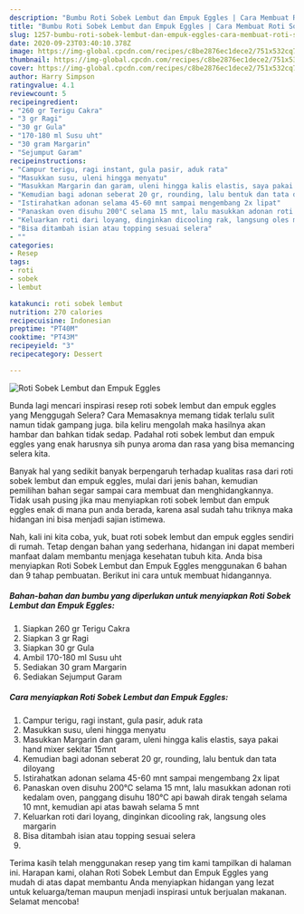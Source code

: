 ```yaml
---
description: "Bumbu Roti Sobek Lembut dan Empuk Eggles | Cara Membuat Roti Sobek Lembut dan Empuk Eggles Yang Sempurna"
title: "Bumbu Roti Sobek Lembut dan Empuk Eggles | Cara Membuat Roti Sobek Lembut dan Empuk Eggles Yang Sempurna"
slug: 1257-bumbu-roti-sobek-lembut-dan-empuk-eggles-cara-membuat-roti-sobek-lembut-dan-empuk-eggles-yang-sempurna
date: 2020-09-23T03:40:10.378Z
image: https://img-global.cpcdn.com/recipes/c8be2876ec1dece2/751x532cq70/roti-sobek-lembut-dan-empuk-eggles-foto-resep-utama.jpg
thumbnail: https://img-global.cpcdn.com/recipes/c8be2876ec1dece2/751x532cq70/roti-sobek-lembut-dan-empuk-eggles-foto-resep-utama.jpg
cover: https://img-global.cpcdn.com/recipes/c8be2876ec1dece2/751x532cq70/roti-sobek-lembut-dan-empuk-eggles-foto-resep-utama.jpg
author: Harry Simpson
ratingvalue: 4.1
reviewcount: 5
recipeingredient:
- "260 gr Terigu Cakra"
- "3 gr Ragi"
- "30 gr Gula"
- "170-180 ml Susu uht"
- "30 gram Margarin"
- "Sejumput Garam"
recipeinstructions:
- "Campur terigu, ragi instant, gula pasir, aduk rata"
- "Masukkan susu, uleni hingga menyatu"
- "Masukkan Margarin dan garam, uleni hingga kalis elastis, saya pakai hand mixer sekitar 15mnt"
- "Kemudian bagi adonan seberat 20 gr, rounding, lalu bentuk dan tata diloyang"
- "Istirahatkan adonan selama 45-60 mnt sampai mengembang 2x lipat"
- "Panaskan oven disuhu 200°C selama 15 mnt, lalu masukkan adonan roti kedalam oven, panggang disuhu 180°C api bawah dirak tengah selama 10 mnt, kemudian api atas bawah selama 5 mnt"
- "Keluarkan roti dari loyang, dinginkan dicooling rak, langsung oles margarin"
- "Bisa ditambah isian atau topping sesuai selera"
- ""
categories:
- Resep
tags:
- roti
- sobek
- lembut

katakunci: roti sobek lembut 
nutrition: 270 calories
recipecuisine: Indonesian
preptime: "PT40M"
cooktime: "PT43M"
recipeyield: "3"
recipecategory: Dessert

---
```



![Roti Sobek Lembut dan Empuk Eggles](https://img-global.cpcdn.com/recipes/c8be2876ec1dece2/751x532cq70/roti-sobek-lembut-dan-empuk-eggles-foto-resep-utama.jpg)

Bunda lagi mencari inspirasi resep roti sobek lembut dan empuk eggles yang Menggugah Selera? Cara Memasaknya memang tidak terlalu sulit namun tidak gampang juga. bila keliru mengolah maka hasilnya akan hambar dan bahkan tidak sedap. Padahal roti sobek lembut dan empuk eggles yang enak harusnya sih punya aroma dan rasa yang bisa memancing selera kita.



Banyak hal yang sedikit banyak berpengaruh terhadap kualitas rasa dari roti sobek lembut dan empuk eggles, mulai dari jenis bahan, kemudian pemilihan bahan segar sampai cara membuat dan menghidangkannya. Tidak usah pusing jika mau menyiapkan roti sobek lembut dan empuk eggles enak di mana pun anda berada, karena asal sudah tahu triknya maka hidangan ini bisa menjadi sajian istimewa.


Nah, kali ini kita coba, yuk, buat roti sobek lembut dan empuk eggles sendiri di rumah. Tetap dengan bahan yang sederhana, hidangan ini dapat memberi manfaat dalam membantu menjaga kesehatan tubuh kita. Anda bisa menyiapkan Roti Sobek Lembut dan Empuk Eggles menggunakan 6 bahan dan 9 tahap pembuatan. Berikut ini cara untuk membuat hidangannya.

<!--inarticleads1-->

##### Bahan-bahan dan bumbu yang diperlukan untuk menyiapkan Roti Sobek Lembut dan Empuk Eggles:

1. Siapkan 260 gr Terigu Cakra
1. Siapkan 3 gr Ragi
1. Siapkan 30 gr Gula
1. Ambil 170-180 ml Susu uht
1. Sediakan 30 gram Margarin
1. Sediakan Sejumput Garam




<!--inarticleads2-->

##### Cara menyiapkan Roti Sobek Lembut dan Empuk Eggles:

1. Campur terigu, ragi instant, gula pasir, aduk rata
1. Masukkan susu, uleni hingga menyatu
1. Masukkan Margarin dan garam, uleni hingga kalis elastis, saya pakai hand mixer sekitar 15mnt
1. Kemudian bagi adonan seberat 20 gr, rounding, lalu bentuk dan tata diloyang
1. Istirahatkan adonan selama 45-60 mnt sampai mengembang 2x lipat
1. Panaskan oven disuhu 200°C selama 15 mnt, lalu masukkan adonan roti kedalam oven, panggang disuhu 180°C api bawah dirak tengah selama 10 mnt, kemudian api atas bawah selama 5 mnt
1. Keluarkan roti dari loyang, dinginkan dicooling rak, langsung oles margarin
1. Bisa ditambah isian atau topping sesuai selera
1. 




Terima kasih telah menggunakan resep yang tim kami tampilkan di halaman ini. Harapan kami, olahan Roti Sobek Lembut dan Empuk Eggles yang mudah di atas dapat membantu Anda menyiapkan hidangan yang lezat untuk keluarga/teman maupun menjadi inspirasi untuk berjualan makanan. Selamat mencoba!
